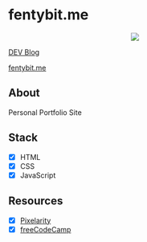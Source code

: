 # fentybit.me

<div align="center">
  <img src="images/main.gif">
</div>

<p><a href="#">DEV Blog</a></p>
<p><a href="#">fentybit.me</a></p>

## About

<p>Personal Portfolio Site</p>

## Stack
- [x] HTML
- [x] CSS
- [x] JavaScript

## Resources

- [x] <a href="https://pixelarity.com/">Pixelarity</a>
- [x] <a href="https://www.freecodecamp.org/">freeCodeCamp</a>